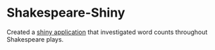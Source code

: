 # Shakespeare-Shiny
Created a [shiny application](https://dsba-test.shinyapps.io/Grafton-Problem-Set-3/?_ga=2.221799576.1265687113.1651084637-190536398.1648505791) that investigated word counts throughout Shakespeare plays.

